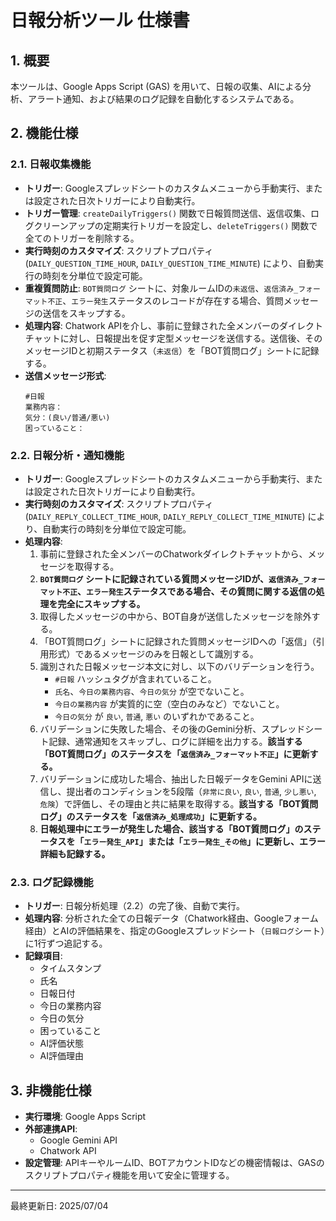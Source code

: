# 日報分析ツール 仕様書

## 1. 概要

本ツールは、Google Apps Script (GAS) を用いて、日報の収集、AIによる分析、アラート通知、および結果のログ記録を自動化するシステムである。

## 2. 機能仕様

### 2.1. 日報収集機能

-   **トリガー**: Googleスプレッドシートのカスタムメニューから手動実行、または設定された日次トリガーにより自動実行。
-   **トリガー管理**: `createDailyTriggers()` 関数で日報質問送信、返信収集、ログクリーンアップの定期実行トリガーを設定し、`deleteTriggers()` 関数で全てのトリガーを削除する。
-   **実行時刻のカスタマイズ**: スクリプトプロパティ (`DAILY_QUESTION_TIME_HOUR`, `DAILY_QUESTION_TIME_MINUTE`) により、自動実行の時刻を分単位で設定可能。
-   **重複質問防止**: `BOT質問ログ` シートに、対象ルームIDの`未返信`、`返信済み_フォーマット不正`、`エラー発生`ステータスのレコードが存在する場合、質問メッセージの送信をスキップする。
-   **処理内容**: Chatwork APIを介し、事前に登録された全メンバーのダイレクトチャットに対し、日報提出を促す定型メッセージを送信する。送信後、そのメッセージIDと初期ステータス（`未返信`）を「BOT質問ログ」シートに記録する。
-   **送信メッセージ形式**: 
    ```
    #日報
    業務内容：
    気分：(良い/普通/悪い)
    困っていること：
    ```

### 2.2. 日報分析・通知機能

-   **トリガー**: Googleスプレッドシートのカスタムメニューから手動実行、または設定された日次トリガーにより自動実行。
-   **実行時刻のカスタマイズ**: スクリプトプロパティ (`DAILY_REPLY_COLLECT_TIME_HOUR`, `DAILY_REPLY_COLLECT_TIME_MINUTE`) により、自動実行の時刻を分単位で設定可能。
-   **処理内容**:
    1.  事前に登録された全メンバーのChatworkダイレクトチャットから、メッセージを取得する。
    2.  **`BOT質問ログ` シートに記録されている質問メッセージIDが、`返信済み_フォーマット不正`、`エラー発生`ステータスである場合、その質問に関する返信の処理を完全にスキップする。**
    3.  取得したメッセージの中から、BOT自身が送信したメッセージを除外する。
    4.  「BOT質問ログ」シートに記録された質問メッセージIDへの「返信」（引用形式）であるメッセージのみを日報として識別する。
    5.  識別された日報メッセージ本文に対し、以下のバリデーションを行う。
        -   `#日報` ハッシュタグが含まれていること。
        -   `氏名`、`今日の業務内容`、`今日の気分` が空でないこと。
        -   `今日の業務内容` が実質的に空（空白のみなど）でないこと。
        -   `今日の気分` が `良い`, `普通`, `悪い` のいずれかであること。
    6.  バリデーションに失敗した場合、その後のGemini分析、スプレッドシート記録、通常通知をスキップし、ログに詳細を出力する。**該当する「BOT質問ログ」のステータスを「`返信済み_フォーマット不正`」に更新する。**
    7.  バリデーションに成功した場合、抽出した日報データをGemini APIに送信し、提出者のコンディションを5段階（`非常に良い`, `良い`, `普通`, `少し悪い`, `危険`）で評価し、その理由と共に結果を取得する。**該当する「BOT質問ログ」のステータスを「`返信済み_処理成功`」に更新する。**
    8.  **日報処理中にエラーが発生した場合、該当する「BOT質問ログ」のステータスを「`エラー発生_API`」または「`エラー発生_その他`」に更新し、エラー詳細も記録する。**

### 2.3. ログ記録機能

-   **トリガー**: 日報分析処理（2.2）の完了後、自動で実行。
-   **処理内容**: 分析された全ての日報データ（Chatwork経由、Googleフォーム経由）とAIの評価結果を、指定のGoogleスプレッドシート（`日報ログ`シート）に1行ずつ追記する。
-   **記録項目**:
    -   タイムスタンプ
    -   氏名
    -   日報日付
    -   今日の業務内容
    -   今日の気分
    -   困っていること
    -   AI評価状態
    -   AI評価理由



## 3. 非機能仕様

-   **実行環境**: Google Apps Script
-   **外部連携API**:
    -   Google Gemini API
    -   Chatwork API
-   **設定管理**: APIキーやルームID、BOTアカウントIDなどの機密情報は、GASのスクリプトプロパティ機能を用いて安全に管理する。

---
最終更新日: 2025/07/04

